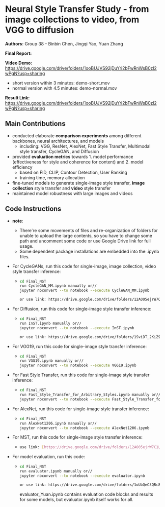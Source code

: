 # Neural Style Transfer Study - from image collections to video, from VGG to diffusion

**Authors:** Group 38  - Binbin Chen, Jingqi Yao, Yuan Zhang

**Final Report:**

**Video Demo:** https://drive.google.com/drive/folders/1ooBUJVS92jDuYri2bFwRnWsB0zl2wPgN?usp=sharing
- short version within 3 minutes: demo-short.mov
- normal version with 4.5 minutes: demo-normal.mov

**Result Link:** https://drive.google.com/drive/folders/1ooBUJVS92jDuYri2bFwRnWsB0zl2wPgN?usp=sharing

## Main Contributions

- conducted elaborate **comparison experiments** among different backbones, neural architectures, and models
  - including: VGG, ResNet, AlexNet, Fast Style Transfer, Multimodal style transfer, CycleGAN, and Diffusion
- provided **evaluation metrics** towards 1. model performance (effectiveness for style and coherence for content) and 2. model efficiency 
  - based on FID, CLIP, Contour Detection, User Ranking
  - training time, memory allocation
- fine-tuned models to generate single-image style transfer, **image collection** style transfer and **video** style transfer
- maintained model robustness with large images and videos



## Code Instructions

- **note**: 

  - There're some movements of files and re-organization of folders for unable to upload the large contents, so you have to change some path and uncomment some code or use Google Drive link for full usage.
  - Some dependent package installations are embedded into the .ipynb files.

- For CycleGANs, run this code for single-image, image collection, video style transfer inference:

  - ```bash
    cd Final_NST
    run CycleGAN_MM.ipynb manually or//
    jupyter nbconvert --to notebook --execute CycleGAN_MM.ipynb
    
    or use link: https://drive.google.com/drive/folders/12AO05ejrW7C1L5rjtNTET9_5HiDYTCFE?usp=sharing
    ```

- For Diffusion, run this code for single-image style transfer inference:

  - ```bash
    cd Final_NST
    run InST.ipynb manually or//
    jupyter nbconvert --to notebook --execute InST.ipynb
    
    or use link: https://drive.google.com/drive/folders/1SviDT_2KiZ9m5NA3keqPlJ2pEvdXLOM7?usp=sharing
    ```

- For VGG19, run this code for single-image style transfer inference:

  - ```bash
    cd Final_NST
    run VGG19.ipynb manually or//
    jupyter nbconvert --to notebook --execute VGG19.ipynb
    ```
    
- For Fast Style Transfer, run this code for single-image style transfer inference:

  - ```bash
    cd Final_NST
    run Fast_Style_Transfer_for_Arbitrary_Styles.ipynb manually or//
    jupyter nbconvert --to notebook --execute Fast_Style_Transfer_for_Arbitrary_Styles.ipynb
    ```

- For AlexNet, run this code for single-image style transfer inference:

  - ```bash
    cd Final_NST
    run AlexNet1206.ipynb manually or//
    jupyter nbconvert --to notebook --execute AlexNet1206.ipynb
    ```
- For MST, run this code for single-image style transfer inference:

  - ```bash
    use link: [https://drive.google.com/drive/folders/12AO05ejrW7C1L5rjtNTET9_5HiDYTCFE?usp=sharing](https://drive.google.com/drive/folders/1TV7auFaVm9YubetFQ_EizncI8-CLVOfL?usp=sharing)
    ```
  
- For model evaluation, run this code:

  - ```bash
    cd Final_NST
    run evaluator.ipynb manually or//
    jupyter nbconvert --to notebook --execute evaluator.ipynb
    
    or use link: https://drive.google.com/drive/folders/1oUbQeC3QRc8qlVjvjI-0dg8c8GEYnhlP?usp=sharing
    ```
    evaluator_Yuan.ipynb contains evaluation code blocks and results for some models, but evaluator.ipynb itself works for all.
    
